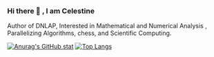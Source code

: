 ### Hi there 👋 , I am Celestine
Author of DNLAP, Interested in Mathematical and Numerical Analysis , Parallelizing Algorithms, chess, and Scientific Computing. 



[![Anurag's GitHub stat](https://github-readme-stats.vercel.app/api?username=celestine1729&show_icons=true&theme=transparent)](https://github.com/anuraghazra/github-readme-stats)
[![Top Langs](https://github-readme-stats.vercel.app/api/top-langs/?username=celestine1729&show_icons=true&theme=transparent)](https://github.com/anuraghazra/github-readme-stats)

